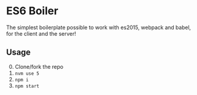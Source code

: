 # ES6 Boiler

The simplest boilerplate possible to work with es2015, webpack and babel, for the client and the server!

## Usage

0. Clone/fork the repo
0. `nvm use 5`
0. `npm i`
0. `npm start`
